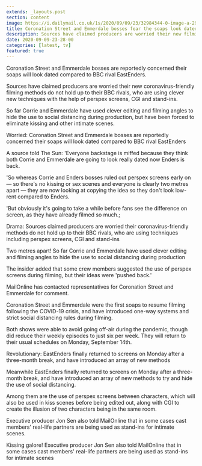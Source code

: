```yaml
---
extends: _layouts.post
section: content
image: https://i.dailymail.co.uk/1s/2020/09/09/23/32984344-0-image-a-29_1599690206924.jpg 
title: Coronation Street and Emmerdale bosses fear the soaps look dated compared to rival EastEnders 
description: Sources have claimed producers are worried their new filming methods do not hold up to their BBC rivals, who are using clever techniques with the help of perspex screens, CGI and stand-ins. 
date: 2020-09-09-23-28-00 
categories: [latest, tv] 
featured: true 
--- 
```

Coronation Street and Emmerdale bosses are reportedly concerned their soaps will look dated compared to BBC rival EastEnders.

Sources have claimed producers are worried their new coronavirus-friendly filming methods do not hold up to their BBC rivals, who are using clever new techniques with the help of perspex screens, CGI and stand-ins.

So far Corrie and Emmerdale have used clever editing and filming angles to hide the use to social distancing during production, but have been forced to eliminate kissing and other intimate scenes.

Worried: Coronation Street and Emmerdale bosses are reportedly concerned their soaps will look dated compared to BBC rival EastEnders

A source told The Sun: 'Everyone backstage is miffed because they think both Corrie and Emmerdale are going to look really dated now Enders is back.  

'So whereas Corrie and Enders bosses ruled out perspex screens early on — so there's no kissing or sex scenes and everyone is clearly two metres apart — they are now looking at copying the idea so they don't look low-rent compared to Enders. 

'But ­obviously it's going to take a while before fans see the ­difference on screen, as they have already filmed so much.;

Drama: Sources claimed producers are worried their coronavirus-friendly methods do not hold up to their BBC rivals, who are using techniques including perspex screens, CGI and stand-ins

Two metres apart! So far Corrie and Emmerdale have used clever editing and filming angles to hide the use to social distancing during production

The insider added that some crew members suggested the use of perspex screens during filming, but their ideas were 'pushed back.'

MailOnline has contacted representatives for Coronation Street and Emmerdale for comment. 

Coronation Street and Emmerdale were the first soaps to resume filming following the COVID-19 crisis, and have introduced one-way systems and strict social distancing rules during filming.

Both shows were able to avoid going off-air during the pandemic, though did reduce their weekly episodes to just six per week. They will return to their usual schedules on Monday, September 14th. 

Revolutionary: EastEnders finally returned to screens on Monday after a three-month break, and have introduced an array of new methods

Meanwhile EastEnders finally returned to screens on Monday after a three-month break, and have introduced an array of new methods to try and hide the use of social distancing.

Among them are the use of perspex screens between characters, which will also be used in kiss scenes before being edited out, along with CGI to create the illusion of two characters being in the same room.

Executive producer Jon Sen also told MailOnline that in some cases cast members' real-life partners are being used as stand-ins for intimate scenes. 

Kissing galore! Executive producer Jon Sen also told MailOnline that in some cases cast members' real-life partners are being used as stand-ins for intimate scenes

